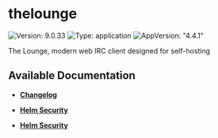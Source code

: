 # thelounge

![Version: 9.0.33](https://img.shields.io/badge/Version-9.0.33-informational?style=flat-square) ![Type: application](https://img.shields.io/badge/Type-application-informational?style=flat-square) ![AppVersion: "4.4.1"](https://img.shields.io/badge/AppVersion-"4.4.1"-informational?style=flat-square)

The Lounge, modern web IRC client designed for self-hosting

## Available Documentation

- [**Changelog**](CHANGELOG)

- [**Helm Security**](container-security)

- [**Helm Security**](helm-security)

